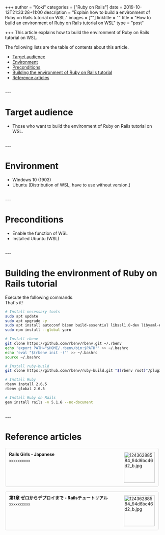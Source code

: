 ﻿+++
author = "Koki"
categories = ["Ruby on Rails"]
date = 2019-10-13T21:33:28+11:00
description = "Explain how to build a environment of Ruby on Rails tutorial on WSL."
images = [""]
linktitle = ""
title = "How to build an environment of Ruby on Rails tutorial on WSL"
type = "post"

+++
This article explains how to build the environment of Ruby on Rails tutorial on WSL.

The following lists are the table of contents about this article.

- <font color="#1111cc">[Target audience](#target-audience)</font>
- <font color="#1111cc">[Environment](#environment)</font>
- <font color="#1111cc">[Preconditions](#preconditions)</font>
- <font color="#1111cc">[Building the environment of Ruby on Rails tutorial](#building-the-environment-of-ruby-on-rails-tutorial)</font>
- <font color="#1111cc">[Reference articles](#reference-articles)</font>

<br>
---

# Target audience
- Those who want to build the environment of Ruby on Rails tutorial on WSL.

<br>
---

# Environment
- Windows 10 (1903)
- Ubuntu (Distribution of WSL, have to use without version.)

<br>
---

# Preconditions
- Enable the function of WSL
- Installed Ubuntu (WSL)

<br>
---

# Building the environment of Ruby on Rails tutorial
Execute the following commands.  
That's it!
```bash
# Install necessary tools
sudo apt update
sudo apt upgrade -y
sudo apt install autoconf bison build-essential libssl1.0-dev libyaml-dev libreadline-dev zlib1g-dev libncurses5-dev libffi-dev libgdbm-dev sqlite3 libsqlite3-dev nodejs-dev node-gyp npm git -y
sudo npm install --global yarn

# Install rbenv
git clone https://github.com/rbenv/rbenv.git ~/.rbenv
echo 'export PATH="$HOME/.rbenv/bin:$PATH"' >> ~/.bashrc
echo 'eval "$(rbenv init -)"' >> ~/.bashrc
source ~/.bashrc

# Install ruby-build
git clone https://github.com/rbenv/ruby-build.git "$(rbenv root)"/plugins/ruby-build

# Install Ruby
rbenv install 2.6.5
rbenv global 2.6.5

# Install Ruby on Rails
gem install rails -v 5.1.6 --no-document
```


<br>
---

# Reference articles
<div class="blog-card" style="padding:12px;margin:15px 0;border:1px solid #ddd;word-wrap:break-word;max-width:474px;width:auto;border-radius:5px;"><div class="blog-card-thumbnail" style="float:right;"><a href="http://railsgirls.jp/install#setup_for_windows" class="blog-card-thumbnail-link" target="_blank"><img src="http://capture.heartrails.com/120x120/shorten?http://railsgirls.jp/install#setup_for_windows" class="blog-card-thumb-image wp-post-image" alt="12436288584_94d6bc46d2_b.jpg" style="width:100px;height:100px;"></a></div><div class="blog-card-content" style="margin-left:0;margin-right:110px;line-height:120%;"><div class="blog-card-title" style="margin-bottom:5px;"><a href="http://railsgirls.jp/install#setup_for_windows" class="blog-card-title-link" style="font-weight:bold;text-decoration:none;color:#111;" target="_blank">Rails Girls - Japanese</a></div><div class="blog-card-excerpt" style="color:#333;font-size:90%;">xxxxxxxxxx</div></div><div class="blog-card-footer" style="font-size:70%;color:#777;margin-top:10px;clear:both;"><span class="blog-card-hatena"><a href="http://b.hatena.ne.jp/entry/http://railsgirls.jp/install#setup_for_windows" target="_blank"><img border="0" src="http://b.hatena.ne.jp/entry/image/http://railsgirls.jp/install#setup_for_windows" border="0" alt="" /></a></span></div></div>
<div class="blog-card" style="padding:12px;margin:15px 0;border:1px solid #ddd;word-wrap:break-word;max-width:474px;width:auto;border-radius:5px;"><div class="blog-card-thumbnail" style="float:right;"><a href="https://railstutorial.jp/chapters/beginning?version=5.1#sec-installing_rails" class="blog-card-thumbnail-link" target="_blank"><img src="http://capture.heartrails.com/120x120/shorten?https://railstutorial.jp/chapters/beginning?version=5.1#sec-installing_rails" class="blog-card-thumb-image wp-post-image" alt="12436288584_94d6bc46d2_b.jpg" style="width:100px;height:100px;"></a></div><div class="blog-card-content" style="margin-left:0;margin-right:110px;line-height:120%;"><div class="blog-card-title" style="margin-bottom:5px;"><a href="https://railstutorial.jp/chapters/beginning?version=5.1#sec-installing_rails" class="blog-card-title-link" style="font-weight:bold;text-decoration:none;color:#111;" target="_blank">第1章 ゼロからデプロイまで - Railsチュートリアル</a></div><div class="blog-card-excerpt" style="color:#333;font-size:90%;">xxxxxxxxxx</div></div><div class="blog-card-footer" style="font-size:70%;color:#777;margin-top:10px;clear:both;"><span class="blog-card-hatena"><a href="http://b.hatena.ne.jp/entry/https://railstutorial.jp/chapters/beginning?version=5.1#sec-installing_rails" target="_blank"><img border="0" src="http://b.hatena.ne.jp/entry/image/https://railstutorial.jp/chapters/beginning?version=5.1#sec-installing_rails" border="0" alt="" /></a></span></div></div>
